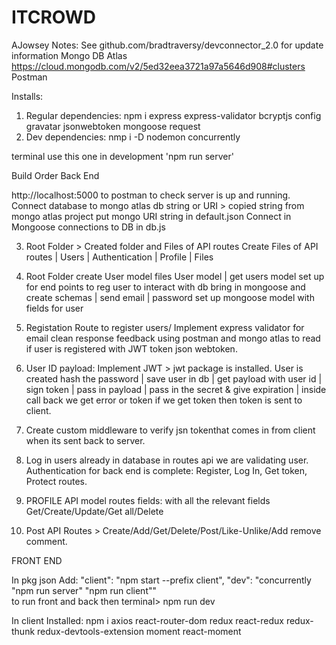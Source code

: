 # ITCROWD

AJowsey Notes:
See github.com/bradtraversy/devconnector_2.0 for update information
Mongo DB Atlas https://cloud.mongodb.com/v2/5ed32eea3721a97a5646d908#clusters
Postman

Installs:

1. Regular dependencies: npm i express express-validator bcryptjs config gravatar jsonwebtoken mongoose request
2. Dev dependencies: nmp i -D nodemon concurrently

terminal use this one in development 'npm run server'

Build Order
Back End

http://localhost:5000 to postman to check server is up and running.
Connect database to mongo atlas db string or URI > copied string from mongo atlas project
put mongo URI string in default.json
Connect in Mongoose connections to DB in db.js

3. Root Folder > Created folder and Files of API routes
   Create Files of API routes | Users | Authentication | Profile | Files

4. Root Folder create User model files
   User model | get users model set up for end points to reg user to interact with db
   bring in mongoose and create schemas | send email | password
   set up mongoose model with fields for user

5. Registation Route to register users/ Implement express validator for email clean response feedback using postman and mongo atlas to read if user is registered with JWT token json webtoken.

6. User ID payload: Implement JWT > jwt package is installed. User is created hash the password | save user in db | get payload with user id | sign token | pass in payload | pass in the secret & give expiration | inside call back we get error or token if we get token then token is sent to client.

7. Create custom middleware to verify jsn tokenthat comes in from client when its sent back to server.

8. Log in users already in database in routes api we are validating user.
   Authentication for back end is complete: Register, Log In, Get token, Protect routes.

9. PROFILE API model routes fields: with all the relevant fields
   Get/Create/Update/Get all/Delete
10. Post API Routes > Create/Add/Get/Delete/Post/Like-Unlike/Add remove comment.

FRONT END

In pkg json Add: "client": "npm start --prefix client",
"dev": "concurrently \"npm run server\" \"npm run client\""  
to run front and back then terminal> npm run dev

In client Installed: npm i axios react-router-dom redux react-redux redux-thunk redux-devtools-extension moment react-moment
